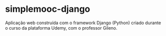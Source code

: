 # simplemooc-django
 Aplicação web construída com o framework Django (Python) criado durante o curso da plataforma Udemy, com o professor Gileno.

